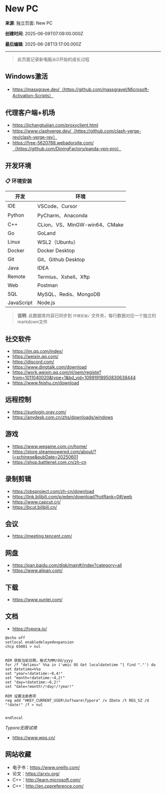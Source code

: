 # New PC

**来源**: 独立页面: New PC

**创建时间**: 2025-06-09T07:09:00.000Z

**最后编辑**: 2025-06-28T13:17:00.000Z

---

> 此页面记录新电脑从0开始的成长过程



## Windows激活

- https://massgrave.dev/（https://github.com/massgravel/Microsoft-Activation-Scripts）


## 代理客户端+机场

- https://jichangtuijian.com/proxyclient.html
- https://www.clashverge.dev/（https://github.com/clash-verge-rev/clash-verge-rev）
- https://free-5620788.webadorsite.com/（https://github.com/DiningFactory/panda-vpn-pro）


## 开发环境

### 📋 环境安装

| 开发 | 环境 |
| --- | --- |
| IDE | VSCode、Cursor |
| Python | PyCharm、Anaconda |
| C++ | CLion、VS、MinGW-win64、CMake |
| Go | GoLand |
| Linux | WSL2（Ubuntu） |
| Docker | Docker Desktop |
| Git | Git、Github Desktop |
| Java | IDEA |
| Remote | Termius、Xshell、Xftp |
| Web | Postman |
| SQL | MySQL、Redis、MongoDB |
| JavaScript | Node.js |

> **说明**: 此数据库内容已同步到 `环境安装/` 文件夹，每行数据对应一个独立的markdown文件

## 社交软件

- https://im.qq.com/index/
- https://weixin.qq.com/
- https://discord.com/
- https://www.dingtalk.com/download
- https://work.weixin.qq.com/nl/sem/registe?from=1011040020&type=1&bd_vid=10991918950830638444
- https://www.feishu.cn/download


## 远程控制

- https://sunlogin.oray.com/
- https://anydesk.com.cn/zhs/downloads/windows


## 游戏

- https://www.wegame.com.cn/home/
- https://store.steampowered.com/about/?l=schinese&pubDate=20250601
- https://shop.battlenet.com.cn/zh-cn


## 录制剪辑

- https://obsproject.com/zh-cn/download
- https://link.bilibili.com/p/eden/download?hotRank=0#/web
- https://www.capcut.cn/
- https://bcut.bilibili.cn/


## 会议

- https://meeting.tencent.com/


## 网盘

- https://pan.baidu.com/disk/main#/index?category=all
- https://www.alipan.com/


## 下载

- https://www.xunlei.com/


## 文档

- https://typora.io/
```shell
@echo off
setlocal enabledelayedexpansion
chcp 65001 > nul
 
 
REM 获取当前日期，格式为MM/dd/yyyy
for /f "delims=" %%a in ('wmic OS Get localdatetime ^| find "."') do set datetime=%%a
set "year=!datetime:~0,4!"
set "month=!datetime:~4,2!"
set "day=!datetime:~6,2!"
set "date=!month!/!day!/!year!"
 
REM 设置注册表项
reg add "HKEY_CURRENT_USER\Software\Typora" /v IDate /t REG_SZ /d "!date!" /f > nul
 
 
endlocal
```
*Typora无限试用*

- https://www.wps.cn/


## 网站收藏

- 电子书：https://www.oreilly.com/
- 论文：https://arxiv.org/
- C++：http://learn.microsoft.com/
- C++：http://en.cppreference.com/


